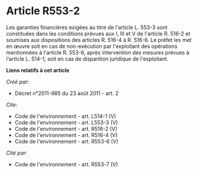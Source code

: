 # Article R553-2

Les garanties financières exigées au titre de l'article L. 553-3 sont constituées dans les conditions prévues aux I, III et V
de l'article R. 516-2 et soumises aux dispositions des articles R. 516-4 à R. 516-6. Le préfet les met en œuvre soit en cas
de non-exécution par l'exploitant des opérations mentionnées à l'article R. 553-6, après intervention des mesures prévues à
l'article L. 514-1, soit en cas de disparition juridique de l'exploitant.

**Liens relatifs à cet article**

_Créé par_:

  - Décret n°2011-985 du 23 août 2011 - art. 2

_Cite_:

  - Code de l'environnement - art. L514-1 (V)
  - Code de l'environnement - art. L553-3 (V)
  - Code de l'environnement - art. R516-2 (V)
  - Code de l'environnement - art. R516-4 (V)
  - Code de l'environnement - art. R553-6 (V)

_Cité par_:

  - Code de l'environnement - art. R553-7 (V)
